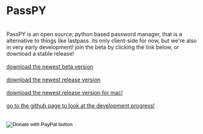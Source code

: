 <html>
<body>
<head><link rel="shortcut icon" type="image/x-icon" href="favicon.ico"><head>
<h1>PassPY</h1>
<p> <br> PassPY is an open source; python based password manager, that is a alternative to things like lastpass. its only client-side for now, but we're also in very early development! join the beta by clicking the link below, or download a stable release! <br>
  <br> <a href="https://drive.google.com/uc?export=download&id=1e9u7NeUMihqkarCCTMK0i_VEYxmyhdh3" title="download passPY beta">download the newest beta version </a> <br> <br> <a href="https://drive.google.com/uc?export=download&id=1VTCxS9_FqIjcjLTo20Teb_tRKaOokavr" title="download passPY release">download the newest release version </a> <br>
  <br> <a href="  https://drive.google.com/uc?export=download&id=1u29XJGGL_OxbtyDoDpDTTf92OmKf-IZA" title="[NEW] download passPY release for mac!">download the newest release version for mac! </a> <br>
  <br> <a href="https://github.com/PassPY-co/PassPY-main" title="github page">go to the github page to look at the development progress! </a> <br>
  <br> <form action="https://www.paypal.com/donate" method="post" target="_top">
<input type="hidden" name="business" value="V6KGR74NJHKWN" />
<input type="hidden" name="no_recurring" value="0" />
<input type="hidden" name="item_name" value="passPy" />
<input type="hidden" name="currency_code" value="USD" />
<input type="image" src="https://www.paypalobjects.com/en_US/i/btn/btn_donate_LG.gif" border="0" name="submit" title="PayPal - The safer, easier way to pay online!" alt="Donate with PayPal button" />
<img alt="" border="0" src="https://www.paypal.com/en_US/i/scr/pixel.gif" width="1" height="1" />
</form> <br>
  </p>

  
